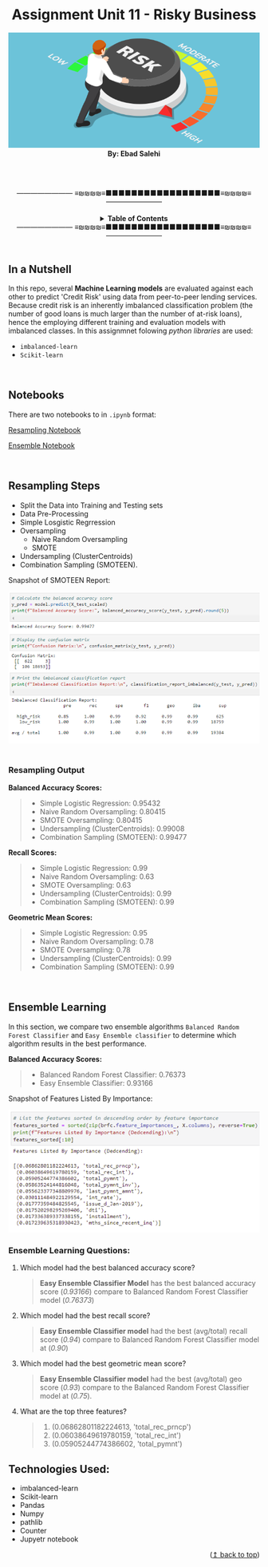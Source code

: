 <div id="top"></div>

<h1 align="center">Assignment Unit 11 - Risky Business</h1>

<div align="center">    
    <section><img src="Images/risky1.png"/></section>
    <section> <b>By: Ebad Salehi </b> </section>
</div>

<br><br>
<div align="center">
———————— ≡₪₪₪₪≡■■■■■■■■■■■■■■■■■■≡₪₪₪₪≡ ————————
<br><br>
<!-- TABLE OF CONTENTS -->
<details align="center">
  <summary> <b>Table of Contents</b></summary>
  <ul>
        <li><a href="#in-a-nutshell"> In a Nutshell</a> </li>   
        <li><a href="#files">Notebooks</a></li>
        <li><a href="#resampling"> Resampling Steps and Output</a></li>
        <li><a href="#ensemble">Ensemble Learning</a></li>  
        <li><a href="#tech">Technologies Used</a></li>    
  </ul>
</details>
———————— ≡₪₪₪₪≡■■■■■■■■■■■■■■■■■■≡₪₪₪₪≡ ————————
</div>
<br>


<div id="in-a-nutshell">

<h2> In a Nutshell </h2>
In this repo, several <b>Machine Learning models</b> are evaluated against each other to predict 'Credit Risk' using data from peer-to-peer lending services.
Because credit risk is an inherently imbalanced classification problem (the number of good loans is much larger than the number of at-risk loans), hence the employing different training and evaluation models with imbalanced classes. In this assignmnet folowing <i>python libraries</i> are used:

 - `imbalanced-learn`
 - `Scikit-learn` 

</div>
<br>

<div id="files">

<h2> Notebooks </h2>
    
There are two notebooks to in `.ipynb` format:
	
[Resampling Notebook](Codes/credit_risk_resampling.ipynb)
	
[Ensemble Notebook](Codes/credit_risk_ensemble.ipynb)

</div>

<br>

<div id="resampling">

<h2> Resampling Steps </h2>
 
 - Split the Data into Training and Testing sets
 - Data Pre-Processing
 - Simple Losgistic Regrression
 - Oversampling 
	 - Naive Random Oversampling
	 - SMOTE
 - Undersampling (ClusterCentroids)
 - Combination Sampling (SMOTEEN).

<p> Snapshot of SMOTEEN Report: </p>
<div align="center">    
    <img src="Images/smoteen-report.PNG"/>
</div>
<br>
	
<h3> Resampling Output </h3>

**Balanced Accuracy Scores:**    
> - Simple Logistic Regression: 0.95432
> -   Naive Random Oversampling: 0.80415
> -   SMOTE Oversampling: 0.80415
> -   Undersampling (ClusterCentroids): 0.99008
> -   Combination Sampling (SMOTEEN): 0.99477

**Recall Scores:**
> -   Simple Logistic Regression: 0.99
> -   Naive Random Oversampling: 0.63
> -   SMOTE Oversampling: 0.63
> -   Undersampling (ClusterCentroids): 0.99
> -   Combination Sampling (SMOTEEN): 0.99

**Geometric Mean Scores:**
> -   Simple Logistic Regression: 0.95
> -   Naive Random Oversampling: 0.78
> -   SMOTE Oversampling: 0.78
> -   Undersampling (ClusterCentroids): 0.99
> -   Combination Sampling (SMOTEEN): 0.99

</div>
<br>

<div id="ensemble">

<h2> Ensemble Learning </h2>

In this section, we compare two ensemble algorithms `Balanced Random Forest Classifier` and `Easy Ensemble classifier` to determine which algorithm results in the best performance. 
    
**Balanced Accuracy Scores:**
> - Balanced Random Forest Classifier: 0.76373
> - Easy Ensemble Classifier: 0.93166

<p> Snapshot of Features Listed By Importance: </p>
  <div align="center">    
    <img src="Images/features_list.PNG"/>
  </div>  

<h3>Ensemble Learning Questions:</h3>
    
1. Which model had the best balanced accuracy score?

    >**Easy Ensemble Classifier Model** has the best balanced accuracy score (*0.93166*) compare to Balanced Random Forest Classifier model (*0.76373*)

2. Which model had the best recall score?

    >**Easy Ensemble Classifier model** had the best (avg/total) recall score (*0.94*) compare to Balanced Random Forest Classifier model at (*0.90*)
3. Which model had the best geometric mean score?

    >**Easy Ensemble Classifier model** had the best (avg/total) geo score (*0.93*) compare to the Balanced Random Forest Classifier model at (*0.75*).

4. What are the top three features?

	 >1. (0.06862801182224613, 'total_rec_prncp')
	 >2. (0.06038649619780159, 'total_rec_int')
	 >3. (0.05905244774386602, 'total_pymnt')
</div>


<div id="tech">
	
<h2> Technologies Used: </h2>
	
   - imbalanced-learn
   - Scikit-learn
   - Pandas
   - Numpy
   - pathlib
   - Counter  
   - Jupyetr notebook

</div>

<div align="right">(<a href="#top">↥ back to top</a>)</div>
<br/>
